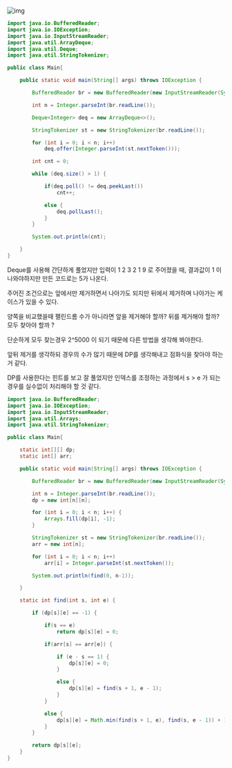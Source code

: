 ![img](https://img1.daumcdn.net/thumb/R1280x0/?scode=mtistory2&fname=https%3A%2F%2Fblog.kakaocdn.net%2Fdn%2FXQ4Dq%2FbtrBim1JWsQ%2Fwx1WsM7kxIV1gKZ3qNKq00%2Fimg.png)

```java
import java.io.BufferedReader;
import java.io.IOException;
import java.io.InputStreamReader;
import java.util.ArrayDeque;
import java.util.Deque;
import java.util.StringTokenizer;

public class Main{

    public static void main(String[] args) throws IOException {

        BufferedReader br = new BufferedReader(new InputStreamReader(System.in));

        int n = Integer.parseInt(br.readLine());

        Deque<Integer> deq = new ArrayDeque<>();

        StringTokenizer st = new StringTokenizer(br.readLine());

        for (int i = 0; i < n; i++)
            deq.offer(Integer.parseInt(st.nextToken()));

        int cnt = 0;

        while (deq.size() > 1) {

            if(deq.poll() != deq.peekLast())
                cnt++;

            else {
                deq.pollLast();
            }
        }

        System.out.println(cnt);

    }
}
```

Deque를 사용해 간단하게 풀었지만 입력이 1 2 3 2 1 9 로 주어졌을 때, 결과값이 1 이 나와야하지만 만든 코드로는 5가 나온다.

주어진 조건으로는 앞에서만 제거하면서 나아가도 되지만 뒤에서 제거하며 나아가는 케이스가 있을 수 있다.

양쪽을 비교했을때 팰린드롬 수가 아니라면 앞을 제거해야 할까? 뒤를 제거해야 할까? 모두 찾아야 할까 ?

단순하게 모두 찾는경우 2^5000 이 되기 때문에 다른 방법을 생각해 봐야한다.

앞뒤 제거를 생각하되 경우의 수가 많기 때문에 DP를 생각해내고 점화식을 찾아야 하는거 같다.

DP를 사용한다는 힌트를 보고 잘 풀었지만 인덱스를 조정하는 과정에서 s > e 가 되는 경우를 실수없이 처리해야 할 것 같다. 

```java
import java.io.BufferedReader;
import java.io.IOException;
import java.io.InputStreamReader;
import java.util.Arrays;
import java.util.StringTokenizer;

public class Main{

    static int[][] dp;
    static int[] arr;

    public static void main(String[] args) throws IOException {

        BufferedReader br = new BufferedReader(new InputStreamReader(System.in));

        int n = Integer.parseInt(br.readLine());
        dp = new int[n][n];

        for (int i = 0; i < n; i++) {
            Arrays.fill(dp[i], -1);
        }

        StringTokenizer st = new StringTokenizer(br.readLine());
        arr = new int[n];

        for (int i = 0; i < n; i++)
            arr[i] = Integer.parseInt(st.nextToken());

        System.out.println(find(0, n-1));

    }

    static int find(int s, int e) {

        if (dp[s][e] == -1) {

            if(s == e)
                return dp[s][e] = 0;

            if(arr[s] == arr[e]) {

                if (e - s == 1) {
                    dp[s][e] = 0;
                }

                else {
                    dp[s][e] = find(s + 1, e - 1);
                }
            }

            else {
                dp[s][e] = Math.min(find(s + 1, e), find(s, e - 1)) + 1;
            }
        }

        return dp[s][e];
    }
}
```
